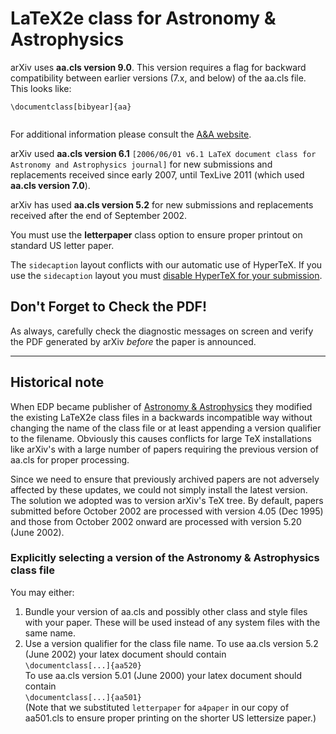 # LaTeX2e class for Astronomy & Astrophysics

arXiv uses **aa.cls version 9.0**. This version requires a flag for
backward compatibility between earlier versions (7.x, and below) of the
aa.cls file. This looks like:

``` 
\documentclass[bibyear]{aa}
  
```

For additional information please consult the [A\&A
website](http://www.aanda.org/author-information/latex-issues/texnical-background-information).

arXiv used **aa.cls version 6.1** `[2006/06/01 v6.1 LaTeX document class
for Astronomy and Astrophysics journal]` for new submissions and
replacements received since early 2007, until TexLive 2011 (which used
**aa.cls version 7.0**).

arXiv has used **aa.cls version 5.2** for new submissions and
replacements received after the end of September 2002.

You must use the **letterpaper** class option to ensure proper printout
on standard US letter paper.

The `sidecaption` layout conflicts with our automatic use of HyperTeX.
If you use the `sidecaption` layout you must [disable HyperTeX for your
submission](http://arxiv.org/help/faq/mistakes#nohypertex).

## Don't Forget to Check the PDF\!

As always, carefully check the diagnostic messages on screen and
<span class="note">verify the PDF generated by arXiv *before* the paper
is announced</span>.

-----

## Historical note

When EDP became publisher of [Astronomy &
Astrophysics](http://www.edpsciences.org/aa/) they modified the existing
LaTeX2e class files in a backwards incompatible way without changing the
name of the class file or at least appending a version qualifier to the
filename. Obviously this causes conflicts for large TeX installations
like arXiv's with a large number of papers requiring the previous
version of aa.cls for proper processing.

Since we need to ensure that previously archived papers are not
adversely affected by these updates, we could not simply install the
latest version. The solution we adopted was to version arXiv's TeX tree.
By default, papers submitted before October 2002 are processed with
version 4.05 (Dec 1995) and those from October 2002 onward are processed
with version 5.20 (June
2002).

### Explicitly selecting a version of the Astronomy & Astrophysics class file

You may either:

1.  Bundle your version of aa.cls and possibly other class and style
    files with your paper. These will be used instead of any system
    files with the same name.
2.  Use a version qualifier for the class file name. To use aa.cls
    version 5.2 (June 2002) your latex document should contain  
    `\documentclass[...]{aa520}`  
    To use aa.cls version 5.01 (June 2000) your latex document should
    contain  
    `\documentclass[...]{aa501}`  
    (Note that we substituted `letterpaper` for `a4paper` in our copy of
    aa501.cls to ensure proper printing on the shorter US lettersize
    paper.)
